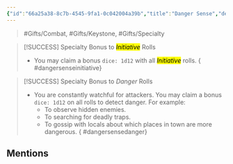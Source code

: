 ```yaml
---
{"id":"66a25a38-8c7b-4545-9fa1-0c042004a39b","title":"Danger Sense","description":"\"I have a bad feeling about this.\"","publish":true,"date_created":"Sunday, March 31st 2024, 2:43:03 pm","date_modified":"Friday, April 19th 2024, 6:23:48 pm","cssclasses":["mado-heading"],"path":"Tabletop/Campaigns/And A Thousand Years More/Inventory/Gifts/Danger Sense.md","permalink":"/tabletop/campaigns/and-a-thousand-years-more/inventory/gifts/danger-sense/","PassFrontmatter":true}
---
```



> #Gifts/Combat, #Gifts/Keystone, #Gifts/Specialty

> [!SUCCESS] Specialty Bonus to *<mark class="hltr-aqua-purple hltr-gradient">Initiative</mark>* Rolls
> - You may claim a bonus `dice: 1d12` with all *<mark class="hltr-aqua-purple hltr-gradient">Initiative</mark>* rolls.
{ #dangersenseinitiative}


> [!SUCCESS] Specialty Bonus to *Danger* Rolls
> - You are constantly watchful for attackers. You may claim a bonus `dice: 1d12` on all rolls to detect danger. For example:
> 	- To observe hidden enemies.
> 	- To searching for deadly traps.
> 	- To gossip with locals about which places in town are more dangerous.
{ #dangersensedanger}


## Mentions


